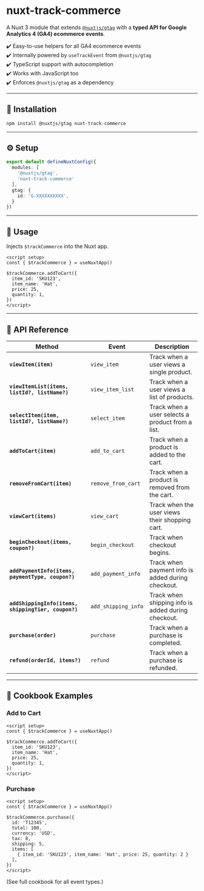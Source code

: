 # nuxt-track-commerce

A Nuxt 3 module that extends [`@nuxtjs/gtag`](https://github.com/nuxt-modules/gtag) with a **typed API for Google Analytics 4 (GA4) ecommerce events**.

✔️ Easy-to-use helpers for all GA4 ecommerce events  
✔️ Internally powered by `useTrackEvent` from `@nuxtjs/gtag`  
✔️ TypeScript support with autocompletion  
✔️ Works with JavaScript too  
✔️ Enforces `@nuxtjs/gtag` as a dependency  

---

## 🚀 Installation

```bash
npm install @nuxtjs/gtag nuxt-track-commerce
```

---

## ⚙️ Setup

```ts
export default defineNuxtConfig({
  modules: [
    '@nuxtjs/gtag',
    'nuxt-track-commerce'
  ],
  gtag: {
    id: 'G-XXXXXXXXXX',
  }
})
```

---

## 📖 Usage

Injects `$trackCommerce` into the Nuxt app.

```vue
<script setup>
const { $trackCommerce } = useNuxtApp()

$trackCommerce.addToCart({
  item_id: 'SKU123',
  item_name: 'Hat',
  price: 25,
  quantity: 1,
})
</script>
```

---

## 🛒 API Reference

| Method | Event | Description |
|--------|-------|-------------|
| **`viewItem(item)`** | `view_item` | Track when a user views a single product. |
| **`viewItemList(items, listId?, listName?)`** | `view_item_list` | Track when a user views a list of products. |
| **`selectItem(item, listId?, listName?)`** | `select_item` | Track when a user selects a product from a list. |
| **`addToCart(item)`** | `add_to_cart` | Track when a product is added to the cart. |
| **`removeFromCart(item)`** | `remove_from_cart` | Track when a product is removed from the cart. |
| **`viewCart(items)`** | `view_cart` | Track when the user views their shopping cart. |
| **`beginCheckout(items, coupon?)`** | `begin_checkout` | Track when checkout begins. |
| **`addPaymentInfo(items, paymentType, coupon?)`** | `add_payment_info` | Track when payment info is added during checkout. |
| **`addShippingInfo(items, shippingTier, coupon?)`** | `add_shipping_info` | Track when shipping info is added during checkout. |
| **`purchase(order)`** | `purchase` | Track when a purchase is completed. |
| **`refund(orderId, items?)`** | `refund` | Track when a purchase is refunded. |

---

## 🍳 Cookbook Examples

### Add to Cart

```vue
<script setup>
const { $trackCommerce } = useNuxtApp()

$trackCommerce.addToCart({
  item_id: 'SKU123',
  item_name: 'Hat',
  price: 25,
  quantity: 1,
})
</script>
```

### Purchase

```vue
<script setup>
const { $trackCommerce } = useNuxtApp()

$trackCommerce.purchase({
  id: 'T12345',
  total: 100,
  currency: 'USD',
  tax: 8,
  shipping: 5,
  items: [
    { item_id: 'SKU123', item_name: 'Hat', price: 25, quantity: 2 }
  ],
})
</script>
```

(See full cookbook for all event types.)
